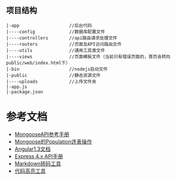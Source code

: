 

项目结构
---
```
|-app  					//后台代码
|----config  			//数据库配置文件
|----controllers  		//api路由请求处理文件
|----routers  			//页面及API访问路由文件
|----utils  			//通用工具类文件
|----views  			//页面模板文件（当前只有错误页面的，首页会转向public/web/index.html下）
|-bin  					//nodejs启动文件
|-public  				//静态资源文件  
|----uploads  			//上传文件夹
|-app.js  
|-package.json  
```

参考文档
===

- [MongooseAPI参考手册](http://www.nodeclass.com/api/mongoose.html)
- [Mongoose的Population连表操作](http://www.tuicool.com/articles/73UBRb6)
- [Angular1.3文档](https://code.angularjs.org/1.3.0-beta.11/docs/api)
- [Express 4.x API手册](http://www.expressjs.com.cn/4x/api.html)
- [Markdown转码工具](https://www.npmjs.com/package/marked)
- [代码高亮工具](https://highlightjs.org)